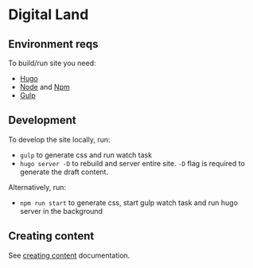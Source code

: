 # Digital Land

## Environment reqs

To build/run site you need:

- [Hugo](https://gohugo.io)
- [Node](https://nodejs.org/en/) and [Npm](https://www.npmjs.com/)
- [Gulp](https://gulpjs.com/)

## Development

To develop the site locally, run:

- `gulp` to generate css and run watch task
- `hugo server -D` to rebuild and server entire site. `-D` flag is required to generate the draft content.

Alternatively, run:

- `npm run start` to generate css, start gulp watch task and run hugo server in the background

## Creating content

See [creating content](CREATE-CONTENT.md) documentation.
